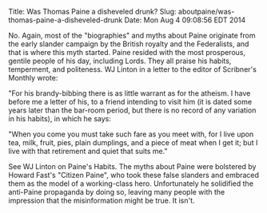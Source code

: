 Title: Was Thomas Paine a disheveled drunk?
Slug: aboutpaine/was-thomas-paine-a-disheveled-drunk
Date: Mon Aug  4 09:08:56 EDT 2014

   No.  Again, most of the "biographies" and myths about Paine originate from
   the early slander campaign by the British royalty and the Federalists, and
   that is where this myth started.  Paine resided with the most prosperous,
   gentile people of his day, including Lords. They all praise his habits,
   temperment, and politeness. WJ Linton in a letter to the editor of
   Scribner's Monthly wrote:

   "For his brandy-bibbing there is as little warrant as for the atheism.
   I have before me a letter of his, to a friend intending to visit him
   (it is dated some years later than the bar-room period, but there is
   no record of any variation in his habits), in which he says:

   "When you come you must take such fare as you meet with,
   for I live upon tea, milk, fruit, pies, plain dumplings, and
   a piece of meat when I get it; but I live with that retirement
   and quiet that suits me."

   See WJ Linton on Paine's Habits.  The myths about Paine were bolstered by
   Howard Fast's "Citizen Paine", who took these false slanders and embraced
   them as the model of a working-class hero. Unfortunately he solidified the
   anti-Paine propaganda by doing so, leaving many people with the impression
   that the misinformation might be true. It isn't.
